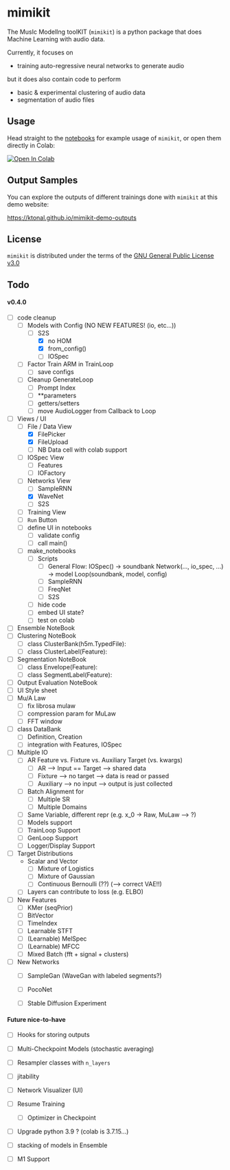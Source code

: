 # mimikit

The MusIc ModelIng toolKIT (`mimikit`) is a python package that does Machine Learning with audio data.

Currently, it focuses on 
- training auto-regressive neural networks to generate audio 

but it does also contain code to perform
- basic & experimental clustering of audio data  
- segmentation of audio files
 

## Usage 

Head straight to the [notebooks](https://github.com/ktonal/mimikit-notebooks) for example usage of `mimikit`, or open them directly in Colab:

[![Open In Colab](https://colab.research.google.com/assets/colab-badge.svg)](https://colab.research.google.com/github/ktonal/mimikit-notebooks/blob/main)

## Output Samples

You can explore the outputs of different trainings done with `mimikit` at this demo website:

   https://ktonal.github.io/mimikit-demo-outputs 

## License

`mimikit` is distributed under the terms of the [GNU General Public License v3.0](https://choosealicense.com/licenses/gpl-3.0/)


## Todo

#### v0.4.0

- [ ] code cleanup
    - [ ] Models with Config (NO NEW FEATURES! (io, etc...))
        - [ ] S2S
            - [x] no HOM
            - [x] from_config()
            - [ ] IOSpec
    - [ ] Factor Train ARM in TrainLoop
        - [ ] save configs
    - [ ] Cleanup GenerateLoop
        - [ ] Prompt Index
        - [ ] **parameters
        - [ ] getters/setters
        - [ ] move AudioLogger from Callback to Loop
- [ ] Views / UI
    - [ ] File / Data View
        - [x] FilePicker
        - [x] FileUpload
        - [ ] NB Data cell with colab support
    - [ ] IOSpec View
        - [ ] Features
        - [ ] IOFactory
    - [ ] Networks View
        - [ ] SampleRNN
        - [x] WaveNet
        - [ ] S2S
    - [ ] Training View
    - [ ] `Run` Button
    - [ ] define UI in notebooks
        - [ ] validate config
        - [ ] call main()
    - [ ] make_notebooks
        - [ ] Scripts
            - [ ] General Flow:
                IOSpec() -> soundbank
                Network(..., io_spec, ...) -> model
                Loop(soundbank, model, config)
            - [ ] SampleRNN
            - [ ] FreqNet
            - [ ] S2S
        - [ ] hide code
        - [ ] embed UI state?
        - [ ] test on colab
- [ ] Ensemble NoteBook
- [ ] Clustering NoteBook
    - [ ] class ClusterBank(h5m.TypedFile):
    - [ ] class ClusterLabel(Feature):
- [ ] Segmentation NoteBook
    - [ ] class Envelope(Feature):
    - [ ] class SegmentLabel(Feature):
- [ ] Output Evaluation NoteBook
- [ ] UI Style sheet
- [ ] Mu/A Law
    - [ ] fix librosa mulaw
    - [ ] compression param for MuLaw
    - [ ] FFT window
- [ ] class DataBank
    - [ ] Definition, Creation
    - [ ] integration with Features, IOSpec
- [ ] Multiple IO
    - [ ] AR Feature vs. Fixture vs. Auxiliary Target (vs. kwargs)
        - [ ] AR --> Input == Target --> shared data
        - [ ] Fixture --> no target --> data is read or passed
        - [ ] Auxiliary --> no input --> output is just collected
    - [ ] Batch Alignment for
        - [ ] Multiple SR
        - [ ] Multiple Domains
    - [ ] Same Variable, different repr (e.g. x_0 -> Raw, MuLaw --> ?)
    - [ ] Models support
    - [ ] TrainLoop Support
    - [ ] GenLoop Support
    - [ ] Logger/Display Support
- [ ] Target Distributions
    - Scalar and Vector
        - [ ] Mixture of Logistics
        - [ ] Mixture of Gaussian 
        - [ ] Continuous Bernoulli (??) (--> correct VAE!!)
    - [ ] Layers can contribute to loss (e.g. ELBO)
- [ ] New Features
    - [ ] KMer (seqPrior)
    - [ ] BitVector
    - [ ] TimeIndex
    - [ ] Learnable STFT
    - [ ] (Learnable) MelSpec
    - [ ] (Learnable) MFCC
    - [ ] Mixed Batch (fft + signal + clusters)
- [ ] New Networks
    - [ ] SampleGan (WaveGan with labeled segments?)
    - [ ] PocoNet
    - [ ] Stable Diffusion Experiment
    
    
#### Future nice-to-have

- [ ] Hooks for storing outputs
- [ ] Multi-Checkpoint Models (stochastic averaging)
- [ ] Resampler classes with `n_layers`
- [ ] jitability
- [ ] Network Visualizer (UI)
- [ ] Resume Training
    - [ ] Optimizer in Checkpoint
- [ ] Upgrade python 3.9 ? (colab is 3.7.15...)
- [ ] stacking of models in Ensemble
- [ ] M1 Support

 